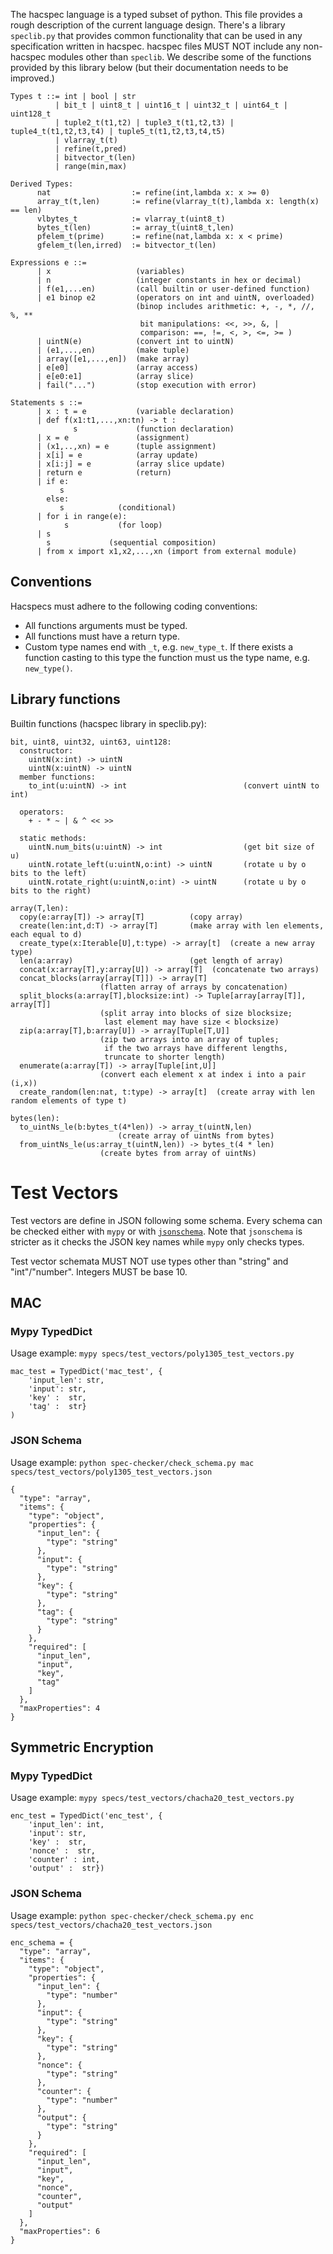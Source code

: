 The hacspec language is a typed subset of python. This file provides a rough description of the current language design.
There's a library `speclib.py` that provides common functionality that can be used in any specification written in hacspec.
hacspec files MUST NOT include any non-hacspec modules other than `speclib`.
We describe some of the functions provided by this library below (but their documentation needs to be improved.)


```
Types t ::= int | bool | str
          | bit_t | uint8_t | uint16_t | uint32_t | uint64_t | uint128_t
          | tuple2_t(t1,t2) | tuple3_t(t1,t2,t3) | tuple4_t(t1,t2,t3,t4) | tuple5_t(t1,t2,t3,t4,t5)
          | vlarray_t(t)
          | refine(t,pred)
          | bitvector_t(len)
          | range(min,max)

Derived Types:
      nat                  := refine(int,lambda x: x >= 0)
      array_t(t,len)       := refine(vlarray_t(t),lambda x: length(x) == len)
      vlbytes_t            := vlarray_t(uint8_t)
      bytes_t(len)         := array_t(uint8_t,len)
      pfelem_t(prime)      := refine(nat,lambda x: x < prime)
      gfelem_t(len,irred)  := bitvector_t(len)

```

```
Expressions e ::=
      | x                   (variables)
      | n                   (integer constants in hex or decimal)
      | f(e1,...en)         (call builtin or user-defined function)
      | e1 binop e2   	    (operators on int and uintN, overloaded)
                            (binop includes arithmetic: +, -, *, //, %, **
                             bit manipulations: <<, >>, &, |
                             comparison: ==, !=, <, >, <=, >= )
      | uintN(e)            (convert int to uintN)
      | (e1,...,en)   	    (make tuple)
      | array([e1,...,en])  (make array)
      | e[e0]         	    (array access)
      | e[e0:e1]      	    (array slice)
      | fail("...")         (stop execution with error)
```

```
Statements s ::=
      | x : t = e           (variable declaration)
      | def f(x1:t1,...,xn:tn) -> t :
              s             (function declaration)
      | x = e               (assignment)
      | (x1,..,xn) = e      (tuple assignment)
      | x[i] = e      	    (array update)
      | x[i:j] = e    	    (array slice update)
      | return e      	    (return)
      | if e:
           s
        else:
           s		    (conditional)
      | for i in range(e):
            s		    (for loop)
      | s
        s	          (sequential composition)
      | from x import x1,x2,...,xn (import from external module)
```

## Conventions
Hacspecs must adhere to the following coding conventions:
* All functions arguments must be typed.
* All functions must have a return type.
* Custom type names end with `_t`, e.g. `new_type_t`. If there exists a function casting to this type the function must us the type name, e.g. `new_type()`.

## Library functions

Builtin functions (hacspec library in speclib.py):

```
bit, uint8, uint32, uint63, uint128:
  constructor:
    uintN(x:int) -> uintN
    uintN(x:uintN) -> uintN
  member functions:
    to_int(u:uintN) -> int                          (convert uintN to int)

  operators:
    + - * ~ | & ^ << >>

  static methods:
    uintN.num_bits(u:uintN) -> int                  (get bit size of u)
    uintN.rotate_left(u:uintN,o:int) -> uintN       (rotate u by o bits to the left)
    uintN.rotate_right(u:uintN,o:int) -> uintN      (rotate u by o bits to the right)
```


```
array(T,len):
  copy(e:array[T]) -> array[T]          (copy array)
  create(len:int,d:T) -> array[T]     	(make array with len elements, each equal to d)
  create_type(x:Iterable[U],t:type) -> array[t]  (create a new array type)
  len(a:array)                          (get length of array)
  concat(x:array[T],y:array[U]) -> array[T]  (concatenate two arrays)
  concat_blocks(array[array[T]]) -> array[T]
					(flatten array of arrays by concatenation)
  split_blocks(a:array[T],blocksize:int) -> Tuple[array[array[T]], array[T]]
  					(split array into blocks of size blocksize;
					 last element may have size < blocksize)
  zip(a:array[T],b:array[U]) -> array[Tuple[T,U]]
					(zip two arrays into an array of tuples;
					 if the two arrays have different lengths,
					 truncate to shorter length)
  enumerate(a:array[T]) -> array[Tuple[int,U]]
					(convert each element x at index i into a pair (i,x))
  create_random(len:nat, t:type) -> array[t]  (create array with len random elements of type t)

bytes(len):
  to_uintNs_le(b:bytes_t(4*len)) -> array_t(uintN,len)
  				        (create array of uintNs from bytes)
  from_uintNs_le(us:array_t(uintN,len)) -> bytes_t(4 * len)
  					(create bytes from array of uintNs)
```

# Test Vectors

Test vectors are define in JSON following some schema.
Every schema can be checked either with `mypy` or with [`jsonschema`](http://json-schema.org/specification.html).
Note that `jsonschema` is stricter as it checks the JSON key names while `mypy` only checks types.

Test vector schemata MUST NOT use types other than "string" and "int"/"number".
Integers MUST be base 10.

## MAC

### Mypy TypedDict
Usage example:
`mypy specs/test_vectors/poly1305_test_vectors.py`

```
mac_test = TypedDict('mac_test', {
    'input_len': str,
    'input': str,
    'key' :  str,
    'tag' :  str}
)
```

### JSON Schema
Usage example:
`python spec-checker/check_schema.py mac specs/test_vectors/poly1305_test_vectors.json`

```
{
  "type": "array",
  "items": {
    "type": "object",
    "properties": {
      "input_len": {
        "type": "string"
      },
      "input": {
        "type": "string"
      },
      "key": {
        "type": "string"
      },
      "tag": {
        "type": "string"
      }
    },
    "required": [
      "input_len",
      "input",
      "key",
      "tag"
    ]
  },
  "maxProperties": 4
}
```

## Symmetric Encryption

### Mypy TypedDict
Usage example:
`mypy specs/test_vectors/chacha20_test_vectors.py`

```
enc_test = TypedDict('enc_test', {
    'input_len': int,
    'input': str,
    'key' :  str,
    'nonce' :  str,
    'counter' : int,
    'output' :  str})
```

### JSON Schema
Usage example:
`python spec-checker/check_schema.py enc specs/test_vectors/chacha20_test_vectors.json`

```
enc_schema = {
  "type": "array",
  "items": {
    "type": "object",
    "properties": {
      "input_len": {
        "type": "number"
      },
      "input": {
        "type": "string"
      },
      "key": {
        "type": "string"
      },
      "nonce": {
        "type": "string"
      },
      "counter": {
        "type": "number"
      },
      "output": {
        "type": "string"
      }
    },
    "required": [
      "input_len",
      "input",
      "key",
      "nonce",
      "counter",
      "output"
    ]
  },
  "maxProperties": 6
}
```
